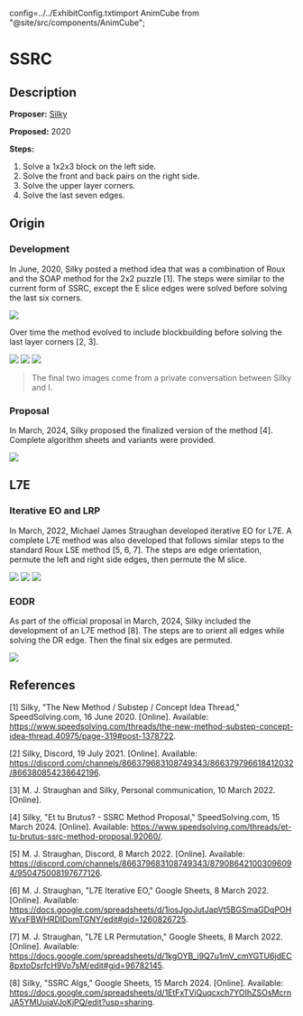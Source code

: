config=../../ExhibitConfig.txtimport AnimCube from "@site/src/components/AnimCube";

# SSRC

<AnimCube params="buttonbar=0&position=lluuu&scale=6&hint=10&hintborder=1&borderwidth=10&facelets=ydydydydywwwdwdwdwbbbdbdbbbgggdgdgggodooooooorrrdrdrrr" width="400px" height="400px" />

## Description

**Proposer:** [Silky](CubingContributors/MethodDevelopers.md#silky)

**Proposed:** 2020

**Steps:**

1. Solve a 1x2x3 block on the left side.
2. Solve the front and back pairs on the right side.
3. Solve the upper layer corners.
4. Solve the last seven edges.

## Origin

### Development

In June, 2020, Silky posted a method idea that was a combination of Roux and the SOAP method for the 2x2 puzzle [1]. The steps were similar to the current form of SSRC, except the E slice edges were solved before solving the last six corners.

![](img/SSRC/Original.png)

Over time the method evolved to include blockbuilding before solving the last layer corners [2, 3].

![](img/SSRC/Evo1.png)
![](img/SSRC/Evo2.png)
![](img/SSRC/Evo3.png)

>The final two images come from a private conversation between Silky and I.

### Proposal

In March, 2024, Silky proposed the finalized version of the method [4]. Complete algorithm sheets and variants were provided.

![](img/SSRC/Proposal.png)

## L7E

### Iterative EO and LRP

In March, 2022, Michael James Straughan developed iterative EO for L7E. A complete L7E method was also developed that follows similar steps to the standard Roux LSE method [5, 6, 7]. The steps are edge orientation, permute the left and right side edges, then permute the M slice.

![](img/SSRC/StraughanL7E.png)
![](img/SSRC/StraughanL7E2.png)
![](img/SSRC/StraughanL7E3.png)

### EODR

As part of the official proposal in March, 2024, Silky included the development of an L7E method [8]. The steps are to orient all edges while solving the DR edge. Then the final six edges are permuted.

![](img/SSRC/EODR.png)

## References

[1] Silky, "The New Method / Substep / Concept Idea Thread," SpeedSolving.com, 16 June 2020. [Online]. Available: https://www.speedsolving.com/threads/the-new-method-substep-concept-idea-thread.40975/page-319#post-1378722.

[2] Silky, Discord, 19 July 2021. [Online]. Available: https://discord.com/channels/866379683108749343/866379796618412032/866380854238642196.

[3] M. J. Straughan and Silky, Personal communication, 10 March 2022. [Online]. 

[4] Silky, "Et tu Brutus? - SSRC Method Proposal," SpeedSolving.com, 15 March 2024. [Online]. Available: https://www.speedsolving.com/threads/et-tu-brutus-ssrc-method-proposal.92060/.

[5] M. J. Straughan, Discord, 8 March 2022. [Online]. Available: https://discord.com/channels/866379683108749343/879086421003096094/950475008197677126.

[6] M. J. Straughan, "L7E Iterative EO," Google Sheets, 8 March 2022. [Online]. Available: https://docs.google.com/spreadsheets/d/1iosJgoJutJapVt5BGSmaGDqPOHWvxFBWHRDlDomTGNY/edit#gid=1260826725.

[7] M. J. Straughan, "L7E LR Permutation," Google Sheets, 8 March 2022. [Online]. Available: https://docs.google.com/spreadsheets/d/1kgOYB_i9Q7u1mV_cmYGTU6jdEC8pxtoDsrfcH9Vo7sM/edit#gid=96782145.

[8] Silky, "SSRC Algs," Google Sheets, 15 March 2024. [Online]. Available: https://docs.google.com/spreadsheets/d/1EtFxTViQuqcxch7YOIhZSOsMcrnJA5YMUuiaVJoKjPQ/edit?usp=sharing.